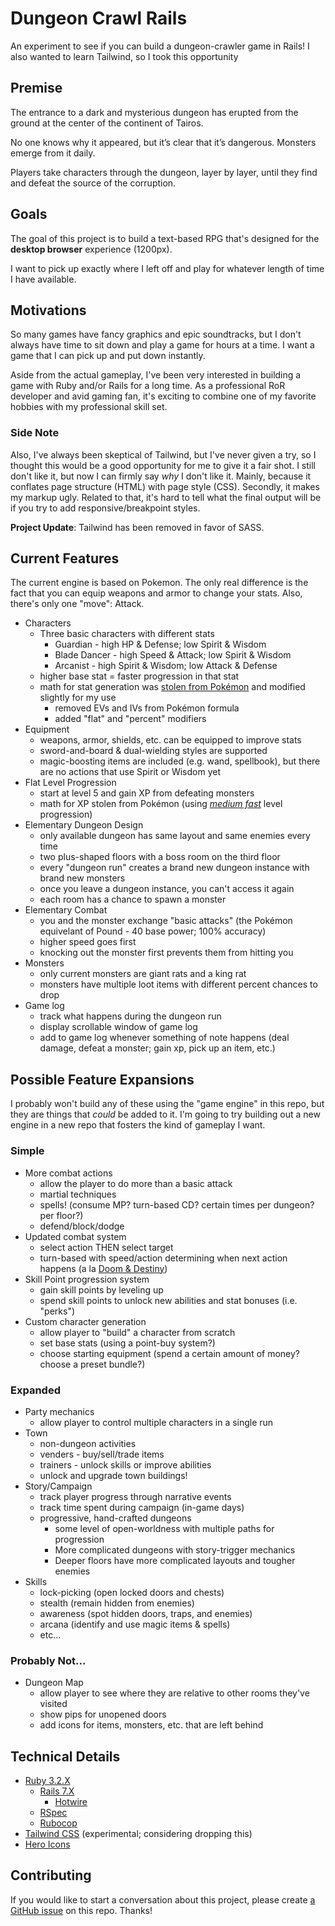# Dungeon Crawl Rails

An experiment to see if you can build a dungeon-crawler game in Rails! I also wanted to learn Tailwind, so I took this opportunity

## Premise

The entrance to a dark and mysterious dungeon has erupted from the ground at the center of the continent of Tairos.

No one knows why it appeared, but it’s clear that it’s dangerous. Monsters emerge from it daily.

Players take characters through the dungeon, layer by layer, until they find and defeat the source of the corruption.

## Goals

The goal of this project is to build a text-based RPG that's designed for the **desktop browser** experience (1200px).

I want to pick up exactly where I left off and play for whatever length of time I have available.

## Motivations

So many games have fancy graphics and epic soundtracks, but I don't always have time to sit down and play a game for hours at a time. I want a game that I can pick up and put down instantly.

Aside from the actual gameplay, I've been very interested in building a game with Ruby and/or Rails for a long time. As a professional RoR developer and avid gaming fan, it's exciting to combine one of my favorite hobbies with my professional skill set.

### Side Note

Also, I've always been skeptical of Tailwind, but I've never given a try, so I thought this would be a good opportunity for me to give it a fair shot. I still don't like it, but now I can firmly say _why_ I don't like it. Mainly, because it conflates page structure (HTML) with page style (CSS). Secondly, it makes my markup ugly. Related to that, it's hard to tell what the final output will be if you try to add responsive/breakpoint styles.

**Project Update**: Tailwind has been removed in favor of SASS.

## Current Features

The current engine is based on Pokemon. The only real difference is the fact that you can equip weapons and armor to change your stats. Also, there's only one "move": Attack.

- Characters
  - Three basic characters with different stats
    - Guardian - high HP & Defense; low Spirit & Wisdom
    - Blade Dancer - high Speed & Attack; low Spirit & Wisdom
    - Arcanist - high Spirit & Wisdom; low Attack & Defense
  - higher base stat = faster progression in that stat
  - math for stat generation was [stolen from Pokémon](https://bulbapedia.bulbagarden.net/wiki/Stat#Determination_of_stats) and modified slightly for my use
    - removed EVs and IVs from Pokémon formula
    - added "flat" and "percent" modifiers
- Equipment
  - weapons, armor, shields, etc. can be equipped to improve stats
  - sword-and-board & dual-wielding styles are supported
  - magic-boosting items are included (e.g. wand, spellbook), but there are no actions that use Spirit or Wisdom yet
- Flat Level Progression
  - start at level 5 and gain XP from defeating monsters
  - math for XP stolen from Pokémon (using _[medium fast](https://bulbapedia.bulbagarden.net/wiki/Experience#Medium_Fast)_ level progression)
- Elementary Dungeon Design
  - only available dungeon has same layout and same enemies every time
  - two plus-shaped floors with a boss room on the third floor
  - every "dungeon run" creates a brand new dungeon instance with brand new monsters
  - once you leave a dungeon instance, you can't access it again
  - each room has a chance to spawn a monster
- Elementary Combat
  - you and the monster exchange "basic attacks" (the Pokémon equivelant of Pound - 40 base power; 100% accuracy)
  - higher speed goes first
  - knocking out the monster first prevents them from hitting you
- Monsters
  - only current monsters are giant rats and a king rat
  - monsters have multiple loot items with different percent chances to drop
- Game log
  - track what happens during the dungeon run
  - display scrollable window of game log
  - add to game log whenever something of note happens (deal damage, defeat a monster; gain xp, pick up an item, etc.)

## Possible Feature Expansions

I probably won't build any of these using the "game engine" in this repo, but they are things that _could_ be added to it. I'm going to try building out a new engine in a new repo that fosters the kind of gameplay I want.

### Simple

- More combat actions
  - allow the player to do more than a basic attack
  - martial techniques
  - spells! (consume MP? turn-based CD? certain times per dungeon? per floor?)
  - defend/block/dodge
- Updated combat system
  - select action THEN select target
  - turn-based with speed/action determining when next action happens (a la [Doom & Destiny](https://doomanddestiny.fandom.com/wiki/Doom_%26_Destiny?file=DoandDe_Screenshot3_-_Use_Spell.jpg))
- Skill Point progression system
  - gain skill points by leveling up
  - spend skill points to unlock new abilities and stat bonuses (i.e. "perks")
- Custom character generation
  - allow player to "build" a character from scratch
  - set base stats (using a point-buy system?)
  - choose starting equipment (spend a certain amount of money? choose a preset bundle?)

### Expanded

- Party mechanics
  - allow player to control multiple characters in a single run
- Town
  - non-dungeon activities
  - venders - buy/sell/trade items
  - trainers - unlock skills or improve abilities
  - unlock and upgrade town buildings!
- Story/Campaign
  - track player progress through narrative events
  - track time spent during campaign (in-game days)
  - progressive, hand-crafted dungeons
    - some level of open-worldness with multiple paths for progression
    - More complicated dungeons with story-trigger mechanics
    - Deeper floors have more complicated layouts and tougher enemies
- Skills
  - lock-picking (open locked doors and chests)
  - stealth (remain hidden from enemies)
  - awareness (spot hidden doors, traps, and enemies)
  - arcana (identify and use magic items & spells)
  - etc...

### Probably Not...

- Dungeon Map
  - allow player to see where they are relative to other rooms they've visited
  - show pips for unopened doors
  - add icons for items, monsters, etc. that are left behind

## Technical Details

- [Ruby 3.2.X](https://www.ruby-lang.org/en/)
  - [Rails 7.X](https://guides.rubyonrails.org/)
    - [Hotwire](https://hotwired.dev/)
  - [RSpec](https://rspec.info/)
  - [Rubocop](https://rubocop.org/)
- [Tailwind CSS](https://tailwindcss.com/) (experimental; considering dropping this)
- [Hero Icons](https://heroicons.com/)

## Contributing

If you would like to start a conversation about this project, please create [a GitHub issue](https://github.com/ethan-dowler/dungeon-crawl-rails/issues) on this repo. Thanks!
